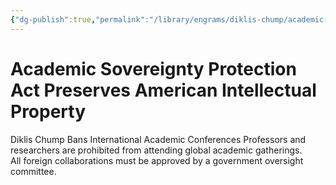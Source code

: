 ```yaml
---
{"dg-publish":true,"permalink":"/library/engrams/diklis-chump/academic-sovereignty-protection-act-preserves-american-intellectual-property/","tags":["DC/Education","DC/AS2"]}
---
```


# Academic Sovereignty Protection Act Preserves American Intellectual Property
Diklis Chump Bans International Academic Conferences
Professors and researchers are prohibited from attending global academic gatherings.  
All foreign collaborations must be approved by a government oversight committee.
